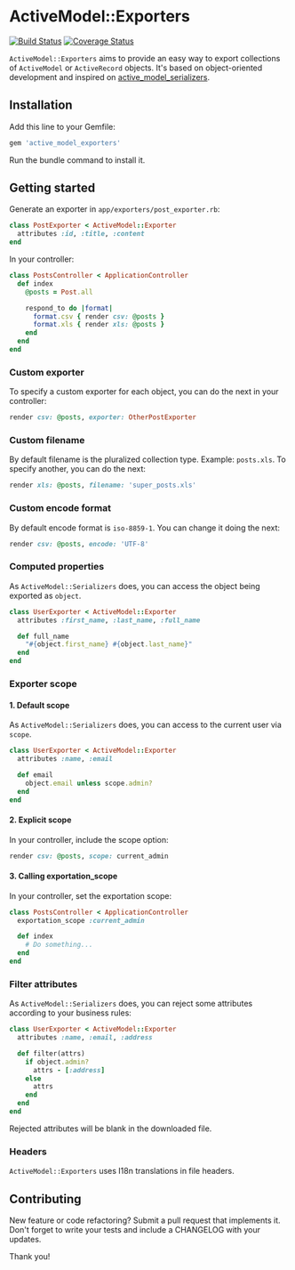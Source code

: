 # ActiveModel::Exporters
[![Build Status](https://travis-ci.org/alejandrodevs/active_model_exporters.png?branch=master)](https://travis-ci.org/alejandrodevs/active_model_exporters) [![Coverage Status](https://coveralls.io/repos/github/alejandrodevs/active_model_exporters/badge.svg?branch=master)](https://coveralls.io/github/alejandrodevs/active_model_exporters?branch=master)

`ActiveModel::Exporters` aims to provide an easy way to export
collections of `ActiveModel` or `ActiveRecord` objects.
It's based on object-oriented development and inspired on
[active_model_serializers](https://github.com/rails-api/active_model_serializers).

## Installation

Add this line to your Gemfile:
```ruby
gem 'active_model_exporters'
```
Run the bundle command to install it.

## Getting started

Generate an exporter in `app/exporters/post_exporter.rb`:
```ruby
class PostExporter < ActiveModel::Exporter
  attributes :id, :title, :content
end
```

In your controller:
```ruby
class PostsController < ApplicationController
  def index
    @posts = Post.all

    respond_to do |format|
      format.csv { render csv: @posts }
      format.xls { render xls: @posts }
    end
  end
end
```

### Custom exporter
To specify a custom exporter for each object, you can do the next in your controller:
```ruby
render csv: @posts, exporter: OtherPostExporter
```

### Custom filename
By default filename is the pluralized collection type. Example: `posts.xls`.
To specify another, you can do the next:
```ruby
render xls: @posts, filename: 'super_posts.xls'
```

### Custom encode format
By default encode format is `iso-8859-1`. You can change it doing the next:
```ruby
render csv: @posts, encode: 'UTF-8'
```

### Computed properties
As `ActiveModel::Serializers` does, you can access the object being exported as `object`.
```ruby
class UserExporter < ActiveModel::Exporter
  attributes :first_name, :last_name, :full_name

  def full_name
    "#{object.first_name} #{object.last_name}"
  end
end
```

### Exporter scope

#### 1. Default scope
As `ActiveModel::Serializers` does, you can access to the current user via `scope`.
```ruby
class UserExporter < ActiveModel::Exporter
  attributes :name, :email

  def email
    object.email unless scope.admin?
  end
end
```

#### 2. Explicit scope
In your controller, include the scope option:
```ruby
render csv: @posts, scope: current_admin
```

#### 3. Calling exportation_scope
In your controller, set the exportation scope:
```ruby
class PostsController < ApplicationController
  exportation_scope :current_admin

  def index
    # Do something...
  end
end
```

### Filter attributes
As `ActiveModel::Serializers` does, you can reject some attributes
according to your business rules:
```ruby
class UserExporter < ActiveModel::Exporter
  attributes :name, :email, :address

  def filter(attrs)
    if object.admin?
      attrs - [:address]
    else
      attrs
    end
  end
end
```
Rejected attributes will be blank in the downloaded file.

### Headers
`ActiveModel::Exporters` uses I18n translations in file headers.

## Contributing

New feature or code refactoring? Submit a pull request that implements it. Don't forget to write your tests and include a CHANGELOG with your updates.

Thank you!
